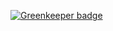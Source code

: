
[![Greenkeeper badge](https://badges.greenkeeper.io/benvgroup/logger.svg)](https://greenkeeper.io/)
